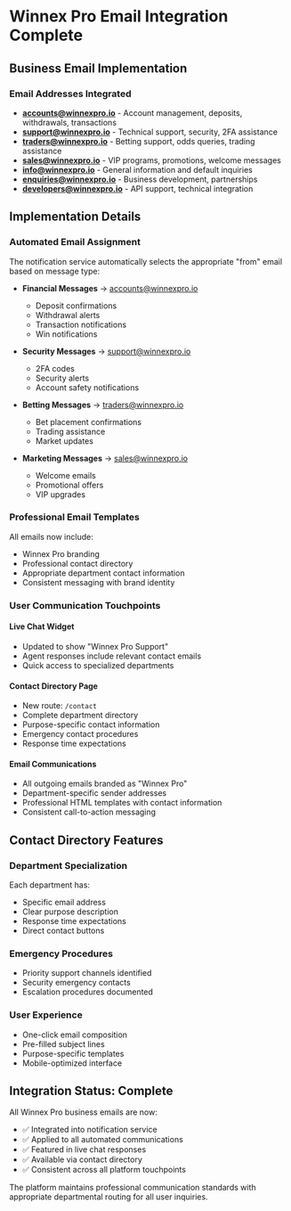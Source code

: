 # Winnex Pro Email Integration Complete

## Business Email Implementation

### Email Addresses Integrated
- **accounts@winnexpro.io** - Account management, deposits, withdrawals, transactions
- **support@winnexpro.io** - Technical support, security, 2FA assistance
- **traders@winnexpro.io** - Betting support, odds queries, trading assistance
- **sales@winnexpro.io** - VIP programs, promotions, welcome messages
- **info@winnexpro.io** - General information and default inquiries
- **enquiries@winnexpro.io** - Business development, partnerships
- **developers@winnexpro.io** - API support, technical integration

## Implementation Details

### Automated Email Assignment
The notification service automatically selects the appropriate "from" email based on message type:

- **Financial Messages** → accounts@winnexpro.io
  - Deposit confirmations
  - Withdrawal alerts
  - Transaction notifications
  - Win notifications

- **Security Messages** → support@winnexpro.io
  - 2FA codes
  - Security alerts
  - Account safety notifications

- **Betting Messages** → traders@winnexpro.io
  - Bet placement confirmations
  - Trading assistance
  - Market updates

- **Marketing Messages** → sales@winnexpro.io
  - Welcome emails
  - Promotional offers
  - VIP upgrades

### Professional Email Templates
All emails now include:
- Winnex Pro branding
- Professional contact directory
- Appropriate department contact information
- Consistent messaging with brand identity

### User Communication Touchpoints

#### Live Chat Widget
- Updated to show "Winnex Pro Support"
- Agent responses include relevant contact emails
- Quick access to specialized departments

#### Contact Directory Page
- New route: `/contact`
- Complete department directory
- Purpose-specific contact information
- Emergency contact procedures
- Response time expectations

#### Email Communications
- All outgoing emails branded as "Winnex Pro"
- Department-specific sender addresses
- Professional HTML templates with contact information
- Consistent call-to-action messaging

## Contact Directory Features

### Department Specialization
Each department has:
- Specific email address
- Clear purpose description
- Response time expectations
- Direct contact buttons

### Emergency Procedures
- Priority support channels identified
- Security emergency contacts
- Escalation procedures documented

### User Experience
- One-click email composition
- Pre-filled subject lines
- Purpose-specific templates
- Mobile-optimized interface

## Integration Status: Complete

All Winnex Pro business emails are now:
- ✅ Integrated into notification service
- ✅ Applied to all automated communications
- ✅ Featured in live chat responses
- ✅ Available via contact directory
- ✅ Consistent across all platform touchpoints

The platform maintains professional communication standards with appropriate departmental routing for all user inquiries.